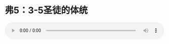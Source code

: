 # 弗5：3-5圣徒的体统

<audio style="width: 100%;" preload="false" controls controlslist="nodownload"><source src="//cdn.wechat.edu.pl/audio/mp3/old/12248.mp3" type="audio/mpeg">Your browser does not support the audio element.</audio>


